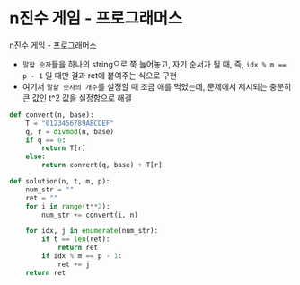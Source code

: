 # n진수 게임 - 프로그래머스

[n진수 게임 - 프로그래머스](https://programmers.co.kr/learn/courses/30/lessons/17687)

- `말할 숫자`들을 하나의 string으로 쭉 늘어놓고, 자기 순서가 될 때, 즉, `idx % m == p - 1` 일 때만 결과 ret에 붙여주는 식으로 구현
- 여기서 `말할 숫자의 개수`를 설정할 때 조금 애를 먹었는데, 문제에서 제시되는 충분히 큰 값인 t^2 값을 설정함으로 해결

```py
def convert(n, base):
    T = "0123456789ABCDEF"
    q, r = divmod(n, base)
    if q == 0:
        return T[r]
    else:
        return convert(q, base) + T[r]

def solution(n, t, m, p):
    num_str = ""
    ret = ""
    for i in range(t**2):
        num_str += convert(i, n)

    for idx, j in enumerate(num_str):
        if t == len(ret):
            return ret
        if idx % m == p - 1:
            ret += j
    return ret
```

